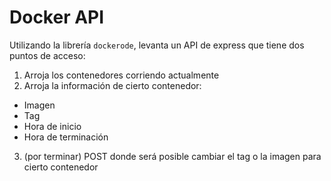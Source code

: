 # Docker API

Utilizando la librería `dockerode`, levanta un API de express que tiene dos puntos de acceso:

1. Arroja los contenedores corriendo actualmente 
2. Arroja la información de cierto contenedor:
  - Imagen
  - Tag
  - Hora de inicio
  - Hora de terminación

3. (por terminar) POST donde será posible cambiar el tag o la imagen para cierto contenedor  
